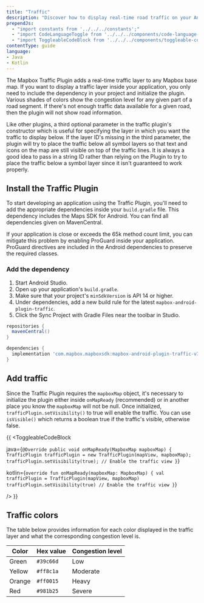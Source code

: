```yaml
---
title: "Traffic"
description: "Discover how to display real-time road traffic on your Android map with the Mapbox Android Traffic Plugin. All it requires is two lines of code."
prependJs:
  - "import constants from '../../../constants';"
  - "import CodeLanguageToggle from '../../../components/code-language-toggle';"
  - "import ToggleableCodeBlock from '../../../components/toggleable-code-block';"    
contentType: guide
language:
- Java
- Kotlin
---
```


The Mapbox Traffic Plugin adds a real-time traffic layer to any Mapbox base map. If you want to display a traffic layer inside your application, you only need to include the dependency in your project and initialize the plugin. Various shades of colors show the congestion level for any given part of a road segment. If there's not enough traffic data available for a given road, then the plugin will not show road information.

Like other plugins, a third optional parameter in the traffic plugin's constructor which is useful for specifying the layer in which you want the traffic to display below. If the layer ID's missing in the third parameter, the plugin will try to place the traffic below all symbol layers so that text and icons on the map are still visible on top of the traffic lines. It is always a good idea to pass in a string ID rather than relying on the Plugin to try to place the traffic below a symbol layer since it isn't guaranteed to work properly.

## Install the Traffic Plugin
To start developing an application using the Traffic Plugin, you'll need to add the appropriate dependencies inside your `build.gradle` file. This dependency includes the Maps SDK for Android. You can find all dependencies given on MavenCentral.

If your application is close or exceeds the 65k method count limit, you can mitigate this problem by enabling ProGuard inside your application. ProGuard directives are included in the Android dependencies to preserve the required classes.

### Add the dependency

1. Start Android Studio.
2. Open up your application's `build.gradle`.
3. Make sure that your project's `minSdkVersion` is API 14 or higher.
4. Under dependencies, add a new build rule for the latest `mapbox-android-plugin-traffic`.
5. Click the Sync Project with Gradle Files near the toolbar in Studio.

```groovy
repositories {
  mavenCentral()
}

dependencies {
  implementation 'com.mapbox.mapboxsdk:mapbox-android-plugin-traffic-v7:{{constants.TRAFFIC_PLUGIN_VERSION }}'
}
```

## Add traffic
Since the Traffic Plugin requires the `mapboxMap` object, it's necessary to initialize the plugin either inside `onMapReady` (recommended) or in another place you know the `mapboxMap` will not be null. Once initialized, `trafficPlugin.setVisibility()` to true will enable the traffic. You can use `isVisible()` which returns a boolean true if the traffic's visible, otherwise false.

{{
<CodeLanguageToggle id="traffic" />
<ToggleableCodeBlock

java={`
@Override
public void onMapReady(MapboxMap mapboxMap) {
  TrafficPlugin trafficPlugin = new TrafficPlugin(mapView, mapboxMap);
  trafficPlugin.setVisibility(true); // Enable the traffic view
}
`}

kotlin={`
override fun onMapReady(mapboxMap: MapboxMap) {
	val trafficPlugin = TrafficPlugin(mapView, mapboxMap)
	trafficPlugin.setVisibility(true) // Enable the traffic view
}
`}

/>
}}


## Traffic colors
The table below provides information for each color displayed in the traffic layer and what the corresponding congestion level is.

| Color | Hex value | Congestion level |
| --- | --- | --- |
| Green | `#39c66d` | Low |
| Yellow | `#ff8c1a` | Moderate |
| Orange | `#ff0015` | Heavy |
| Red | `#981b25` | Severe |
